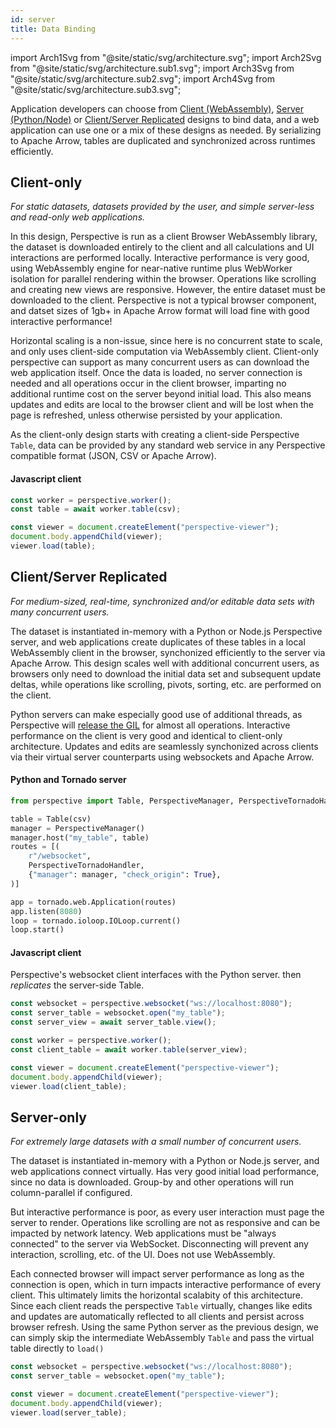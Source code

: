 ```yaml
---
id: server
title: Data Binding
---
```


import Arch1Svg from "@site/static/svg/architecture.svg";
import Arch2Svg from "@site/static/svg/architecture.sub1.svg";
import Arch3Svg from "@site/static/svg/architecture.sub2.svg";
import Arch4Svg from "@site/static/svg/architecture.sub3.svg";

<style>{".markdown svg{width:100%;height:100%"}</style>

<Arch1Svg />

Application developers can choose from [Client (WebAssembly)](#client-only),
[Server (Python/Node)](#server-only) or
[Client/Server Replicated](#clientserver-replicated) designs to bind data, and a
web application can use one or a mix of these designs as needed. By serializing
to Apache Arrow, tables are duplicated and synchronized across runtimes
efficiently.

## Client-only

<Arch2Svg />

_For static datasets, datasets provided by the user, and simple server-less and
read-only web applications._

In this design, Perspective is run as a client Browser WebAssembly library, the
dataset is downloaded entirely to the client and all calculations and UI
interactions are performed locally. Interactive performance is very good, using
WebAssembly engine for near-native runtime plus WebWorker isolation for parallel
rendering within the browser. Operations like scrolling and creating new views
are responsive. However, the entire dataset must be downloaded to the client.
Perspective is not a typical browser component, and datset sizes of 1gb+ in
Apache Arrow format will load fine with good interactive performance!

Horizontal scaling is a non-issue, since here is no concurrent state to scale,
and only uses client-side computation via WebAssembly client. Client-only
perspective can support as many concurrent users as can download the web
application itself. Once the data is loaded, no server connection is needed and
all operations occur in the client browser, imparting no additional runtime cost
on the server beyond initial load. This also means updates and edits are local
to the browser client and will be lost when the page is refreshed, unless
otherwise persisted by your application.

As the client-only design starts with creating a client-side Perspective
`Table`, data can be provided by any standard web service in any Perspective
compatible format (JSON, CSV or Apache Arrow).

#### Javascript client

```javascript
const worker = perspective.worker();
const table = await worker.table(csv);

const viewer = document.createElement("perspective-viewer");
document.body.appendChild(viewer);
viewer.load(table);
```

## Client/Server Replicated

<Arch4Svg />

_For medium-sized, real-time, synchronized and/or editable data sets with many
concurrent users._

The dataset is instantiated in-memory with a Python or Node.js Perspective
server, and web applications create duplicates of these tables in a local
WebAssembly client in the browser, synchonized efficiently to the server via
Apache Arrow. This design scales well with additional concurrent users, as
browsers only need to download the initial data set and subsequent update
deltas, while operations like scrolling, pivots, sorting, etc. are performed on
the client.

Python servers can make especially good use of additional threads, as
Perspective will
[release the GIL](python.md#async-mode) for
almost all operations. Interactive performance on the client is very good and
identical to client-only architecture. Updates and edits are seamlessly
synchonized across clients via their virtual server counterparts using
websockets and Apache Arrow.

#### Python and Tornado server

```python
from perspective import Table, PerspectiveManager, PerspectiveTornadoHandler

table = Table(csv)
manager = PerspectiveManager()
manager.host("my_table", table)
routes = [(
    r"/websocket",
    PerspectiveTornadoHandler,
    {"manager": manager, "check_origin": True},
)]

app = tornado.web.Application(routes)
app.listen(8080)
loop = tornado.ioloop.IOLoop.current()
loop.start()
```

#### Javascript client

Perspective's websocket client interfaces with the Python server. then
_replicates_ the server-side Table.

```javascript
const websocket = perspective.websocket("ws://localhost:8080");
const server_table = websocket.open("my_table");
const server_view = await server_table.view();

const worker = perspective.worker();
const client_table = await worker.table(server_view);

const viewer = document.createElement("perspective-viewer");
document.body.appendChild(viewer);
viewer.load(client_table);
```

## Server-only

<Arch3Svg />

_For extremely large datasets with a small number of concurrent users._

The dataset is instantiated in-memory with a Python or Node.js server, and web
applications connect virtually. Has very good initial load performance, since no
data is downloaded. Group-by and other operations will run column-parallel if
configured.

But interactive performance is poor, as every user interaction must page the
server to render. Operations like scrolling are not as responsive and can be
impacted by network latency. Web applications must be "always connected" to the
server via WebSocket. Disconnecting will prevent any interaction, scrolling,
etc. of the UI. Does not use WebAssembly.

Each connected browser will impact server performance as long as the connection
is open, which in turn impacts interactive performance of every client. This
ultimately limits the horizontal scalabity of this architecture. Since each
client reads the perspective `Table` virtually, changes like edits and updates
are automatically reflected to all clients and persist across browser refresh.
Using the same Python server as the previous design, we can simply skip the
intermediate WebAssembly `Table` and pass the virtual table directly to `load()`

```javascript
const websocket = perspective.websocket("ws://localhost:8080");
const server_table = websocket.open("my_table");

const viewer = document.createElement("perspective-viewer");
document.body.appendChild(viewer);
viewer.load(server_table);
```
